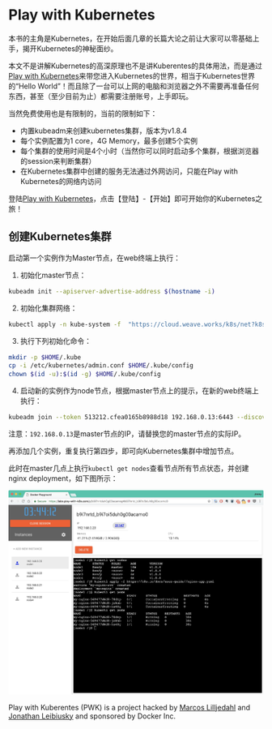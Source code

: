 # Play with Kubernetes

本书的主角是Kubernetes，在开始后面几章的长篇大论之前让大家可以零基础上手，揭开Kubernetes的神秘面纱。

本文不是讲解Kubernetes的高深原理也不是讲Kuberentes的具体用法，而是通过[Play with Kubernetes](https://labs.play-with-k8s.com/)来带您进入Kubernetes的世界，相当于Kubernetes世界的“Hello World”！而且除了一台可以上网的电脑和浏览器之外不需要再准备任何东西，甚至（至少目前为止）都需要注册账号，上手即玩。

当然免费使用也是有限制的，当前的限制如下：

- 内置kubeadm来创建kubernetes集群，版本为v1.8.4
- 每个实例配置为1 core，4G Memory，最多创建5个实例
- 每个集群的使用时间是4个小时（当然你可以同时启动多个集群，根据浏览器的session来判断集群）
- 在Kubernetes集群中创建的服务无法通过外网访问，只能在Play with Kubernetes的网络内访问

登陆[Play with Kubernetes](https://labs.play-with-k8s.com/)，点击【登陆】-【开始】即可开始你的Kubernetes之旅！

## 创建Kubernetes集群

启动第一个实例作为Master节点，在web终端上执行：

1. 初始化master节点：

```bash
kubeadm init --apiserver-advertise-address $(hostname -i)
```

2. 初始化集群网络：

```bash
kubectl apply -n kube-system -f  "https://cloud.weave.works/k8s/net?k8s-version=$(kubectl version | base64 | tr -d '\n')"
```

3. 执行下列初始化命令：

```bash
mkdir -p $HOME/.kube
cp -i /etc/kubernetes/admin.conf $HOME/.kube/config
chown $(id -u):$(id -g) $HOME/.kube/config
```

4. 启动新的实例作为node节点，根据master节点上的提示，在新的web终端上执行：

```bash
kubeadm join --token 513212.cfea0165b8988d18 192.168.0.13:6443 --discovery-token-ca-cert-hash sha256:b7b6dcc98f3ead3f9e363cb3928fbc04774ee0d63e8eb2897ae30e05aebf8070
```

注意：`192.168.0.13`是master节点的IP，请替换您的master节点的实际IP。

再添加几个实例，重复执行第四步，即可向Kubernetes集群中增加节点。

此时在master几点上执行`kubectl get nodes`查看节点所有节点状态，并创建nginx deployment，如下图所示：

![Play with Kubernetes网页截图](../images/play-with-kubernetes.jpg)

Play with Kuberentes (PWK) is a project hacked by [Marcos Lilljedahl](https://www.twitter.com/marcosnils) and [Jonathan Leibiusky](https://www.twitter.com/xetorthio) and sponsored by Docker Inc.